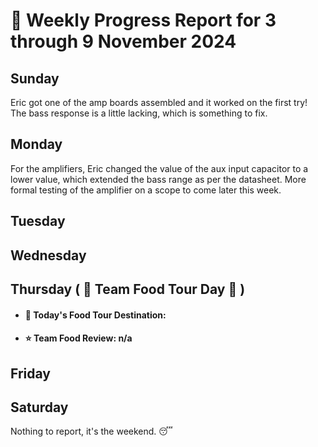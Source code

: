 # :date: Weekly Progress Report for 3 through 9 November 2024

## Sunday
Eric got one of the amp boards assembled and it worked on the first try! The bass response is a little lacking, which is something to fix.

## Monday
For the amplifiers, Eric changed the value of the aux input capacitor to a lower value, which extended the bass range as per the datasheet. More formal testing of the amplifier on a scope to come later this week.

## Tuesday


## Wednesday


## Thursday ( :hamburger: Team Food Tour Day :cookie: )
 - #### :round_pushpin: Today's Food Tour Destination: 
 - #### :star: Team Food Review: n/a

## Friday


## Saturday
Nothing to report, it's the weekend. :sleeping:
